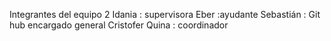 Integrantes del equipo 2
Idania : supervisora
Eber :ayudante 
Sebastián : Git hub encargado general 
Cristofer Quina : coordinador 
 
 
